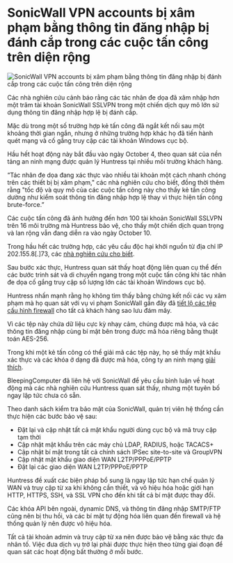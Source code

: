 # SonicWall VPN accounts bị xâm phạm bằng thông tin đăng nhập bị đánh cắp trong các cuộc tấn công trên diện rộng

![SonicWall VPN accounts bị xâm phạm bằng thông tin đăng nhập bị đánh cắp trong các cuộc tấn công trên diện rộng](https://www.bleepstatic.com/content/hl-images/2022/05/13/SonicWall.jpeg)

Các nhà nghiên cứu cảnh báo rằng các tác nhân đe dọa đã xâm nhập hơn một trăm tài khoản SonicWall SSLVPN trong một chiến dịch quy mô lớn sử dụng thông tin đăng nhập hợp lệ bị đánh cắp.

Mặc dù trong một số trường hợp kẻ tấn công đã ngắt kết nối sau một khoảng thời gian ngắn, nhưng ở những trường hợp khác họ đã tiến hành quét mạng và cố gắng truy cập các tài khoản Windows cục bộ.

Hầu hết hoạt động này bắt đầu vào ngày October 4, theo quan sát của nền tảng an ninh mạng được quản lý Huntress tại nhiều môi trường khách hàng.

“Tác nhân đe dọa đang xác thực vào nhiều tài khoản một cách nhanh chóng trên các thiết bị bị xâm phạm," các nhà nghiên cứu cho biết, đồng thời thêm rằng "tốc độ và quy mô của các cuộc tấn công này cho thấy kẻ tấn công dường như kiểm soát thông tin đăng nhập hợp lệ thay vì thực hiện tấn công brute-force.”

Các cuộc tấn công đã ảnh hưởng đến hơn 100 tài khoản SonicWall SSLVPN trên 16 môi trường mà Huntress bảo vệ, cho thấy một chiến dịch quan trọng và lan rộng vẫn đang diễn ra vào ngày October 10.

Trong hầu hết các trường hợp, các yêu cầu độc hại khởi nguồn từ địa chỉ IP 202.155.8[.]73, các [nhà nghiên cứu cho biết](https://www.huntress.com/blog/sonicwall-sslvpn-compromise).

Sau bước xác thực, Huntress quan sát thấy hoạt động liên quan cụ thể đến các bước trinh sát và di chuyển ngang trong một cuộc tấn công khi tác nhân đe dọa cố gắng truy cập số lượng lớn các tài khoản Windows cục bộ.

Huntress nhấn mạnh rằng họ không tìm thấy bằng chứng kết nối các vụ xâm phạm mà họ quan sát với vụ vi phạm SonicWall gần đây đã [tiết lộ các tệp cấu hình firewall](https://www.bleepingcomputer.com/news/security/sonicwall-firewall-configs-stolen-for-all-cloud-backup-customers/) cho tất cả khách hàng sao lưu đám mây.

Vì các tệp này chứa dữ liệu cực kỳ nhạy cảm, chúng được mã hóa, và các thông tin đăng nhập cùng bí mật bên trong được mã hóa riêng bằng thuật toán AES-256.

Trong khi một kẻ tấn công có thể giải mã các tệp này, họ sẽ thấy mật khẩu xác thực và các khóa ở dạng đã được mã hóa, công ty an ninh mạng [giải thích](https://www.sonicwall.com/support/knowledge-base/mysonicwall-cloud-backup-file-incident/250915160910330#:~:text=Backup%20File%20Incident-,Backup%20Preference%20File%20Facts,-File%20export%20basics).

BleepingComputer đã liên hệ với SonicWall để yêu cầu bình luận về hoạt động mà các nhà nghiên cứu Huntress quan sát thấy, nhưng một tuyên bố ngay lập tức chưa có sẵn.

Theo danh sách kiểm tra bảo mật của SonicWall, quản trị viên hệ thống cần thực hiện các bước bảo vệ sau:

* Đặt lại và cập nhật tất cả mật khẩu người dùng cục bộ và mã truy cập tạm thời
* Cập nhật mật khẩu trên các máy chủ LDAP, RADIUS, hoặc TACACS+
* Cập nhật bí mật trong tất cả chính sách IPSec site-to-site và GroupVPN
* Cập nhật mật khẩu giao diện WAN L2TP/PPPoE/PPTP
* Đặt lại các giao diện WAN L2TP/PPPoE/PPTP

Huntress đề xuất các biện pháp bổ sung là ngay lập tức hạn chế quản lý WAN và truy cập từ xa khi không cần thiết, và vô hiệu hóa hoặc giới hạn HTTP, HTTPS, SSH, và SSL VPN cho đến khi tất cả bí mật được thay đổi.

Các khóa API bên ngoài, dynamic DNS, và thông tin đăng nhập SMTP/FTP cũng nên bị thu hồi, và các bí mật tự động hóa liên quan đến firewall và hệ thống quản lý nên được vô hiệu hóa.

Tất cả tài khoản admin và truy cập từ xa nên được bảo vệ bằng xác thực đa nhân tố. Việc đưa dịch vụ trở lại phải được thực hiện theo từng giai đoạn để quan sát các hoạt động bất thường ở mỗi bước.